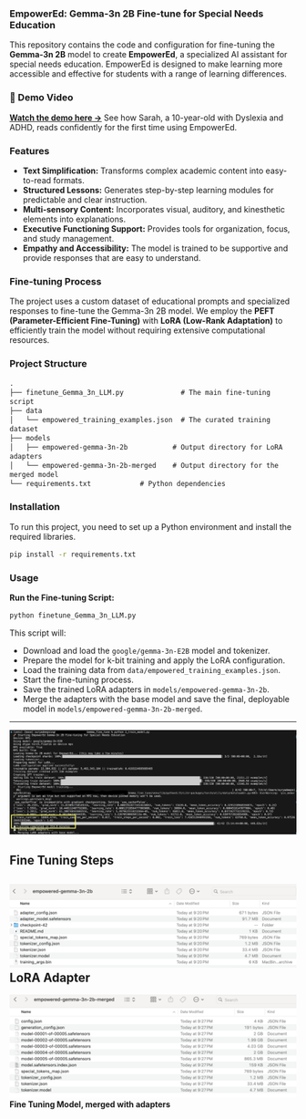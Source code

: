 ### EmpowerEd: Gemma-3n 2B Fine-tune for Special Needs Education

This repository contains the code and configuration for fine-tuning the **Gemma-3n 2B** model to create **EmpowerEd**, a specialized AI assistant for special needs education. EmpowerEd is designed to make learning more accessible and effective for students with a range of learning differences.

### 🎥 Demo Video
[**Watch the demo here →**](https://youtu.be/EW7DdGiynVE) See how Sarah, a 10-year-old with Dyslexia and ADHD, reads confidently for the first time using EmpowerEd.

### Features

  - **Text Simplification:** Transforms complex academic content into easy-to-read formats.
  - **Structured Lessons:** Generates step-by-step learning modules for predictable and clear instruction.
  - **Multi-sensory Content:** Incorporates visual, auditory, and kinesthetic elements into explanations.
  - **Executive Functioning Support:** Provides tools for organization, focus, and study management.
  - **Empathy and Accessibility:** The model is trained to be supportive and provide responses that are easy to understand.

### Fine-tuning Process

The project uses a custom dataset of educational prompts and specialized responses to fine-tune the Gemma-3n 2B model. We employ the **PEFT (Parameter-Efficient Fine-Tuning)** with **LoRA (Low-Rank Adaptation)** to efficiently train the model without requiring extensive computational resources. 

### Project Structure

```
.
├── finetune_Gemma_3n_LLM.py              # The main fine-tuning script
├── data
│   └── empowered_training_examples.json  # The curated training dataset
├── models
│   ├── empowered-gemma-3n-2b           # Output directory for LoRA adapters
│   └── empowered-gemma-3n-2b-merged    # Output directory for the merged model
└── requirements.txt            # Python dependencies
```

### Installation

To run this project, you need to set up a Python environment and install the required libraries.

```bash
pip install -r requirements.txt
```

### Usage

**Run the Fine-tuning Script:**

   ```bash
   python finetune_Gemma_3n_LLM.py
   ```

   This script will:

 - Download and load the `google/gemma-3n-E2B` model and tokenizer.
 - Prepare the model for k-bit training and apply the LoRA configuration.
 - Load the training data from `data/empowered_training_examples.json`.
 - Start the fine-tuning process.
 - Save the trained LoRA adapters in `models/empowered-gemma-3n-2b`.
 - Merge the adapters with the base model and save the final, deployable model in `models/empowered-gemma-3n-2b-merged`.
 
 ---
 ![Gemma-3n-Fine-Tuning-Steps](../docs/Gemma-3n-Fine-Tuning-Steps.png)
 
 **Fine Tuning Steps**
 ---
 ![Fine-Tune-LoRA-Adapter](../docs/Fine-Tune-LoRA-Adapter.png)
 **LoRA Adapter**
 ---
 ![LoRA-Adpters-Merged-Base-Gemma-3n](../docs/LoRA-Adpters-Merged-Base-Gemma-3n.png)
 **Fine Tuning Model, merged with adapters**